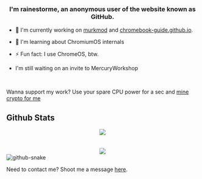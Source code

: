 
### <div align="center">I'm rainestorme, an anonymous user of the website known as GitHub.</div>  
  

- 🔭 I'm currently working on [murkmod](https://github.com/rainestorme/murkmod) and [chromebook-guide.github.io](https://chromebook-guide.github.io).
  

- 🌱 I'm learning about ChromiumOS internals
    

- ⚡ Fun fact: I use ChromeOS, btw.
  
  
- I'm still waiting on an invite to MercuryWorkshop
<br/>  

Wanna support my work? Use your spare CPU power for a sec and [mine crypto for me](https://server.duinocoin.com/webminer.html?username=rainestorme&threads=4&rigid=&keyinput=funnyminingkeyhere)

## Github Stats  
<div align="center"><img src="https://github-readme-stats.vercel.app/api?username=rainestorme&show_icons=true&count_private=true&hide_border=true" align="center" /></div>  

<br/>  

<br/>  

<div align="center">
<img src="https://komarev.com/ghpvc/?username=rainestorme&&style=flat-square" align="center" />
</div>  

<picture>
  <source media="(prefers-color-scheme: dark)" srcset="github-snake-dark.svg">
  <source media="(prefers-color-scheme: light)" srcset="github-snake.svg">
  <img alt="github-snake" src="github-snake.svg">
</picture>
  

<br/>  

Need to contact me? Shoot me a message [here](mailto:rainest0rme@proton.me).
